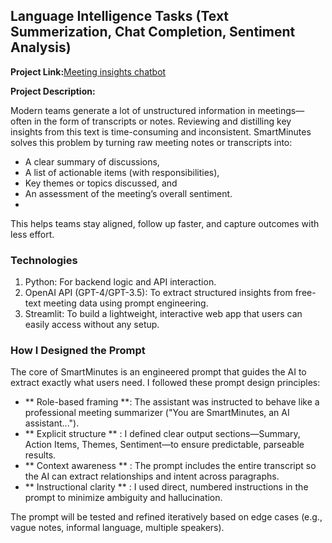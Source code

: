 ## Language Intelligence Tasks (Text Summerization, Chat Completion, Sentiment Analysis)

**Project Link:**<a href="https://github.com/dilruu89/GENAI/tree/main/30-day-genai/chatbot-01" target="_blank">Meeting insights chatbot</a>

**Project Description:** 

Modern teams generate a lot of unstructured information in meetings—often in the form of transcripts or notes. Reviewing and distilling key insights from this text is time-consuming and inconsistent. SmartMinutes solves this problem by turning raw meeting notes or transcripts into:

- A clear summary of discussions,
- A list of actionable items (with responsibilities),
- Key themes or topics discussed, and
- An assessment of the meeting’s overall sentiment.
- 
This helps teams stay aligned, follow up faster, and capture outcomes with less effort.

### Technologies 
1. Python: For backend logic and API interaction.
2. OpenAI API (GPT-4/GPT-3.5): To extract structured insights from free-text meeting data using prompt engineering.
3. Streamlit: To build a lightweight, interactive web app that users can easily access without any setup.

### How I Designed the Prompt

The core of SmartMinutes is an engineered prompt that guides the AI to extract exactly what users need. I followed these prompt design principles:

- ** Role-based framing **: The assistant was instructed to behave like a professional meeting summarizer ("You are SmartMinutes, an AI assistant...").
- ** Explicit structure ** : I defined clear output sections—Summary, Action Items, Themes, Sentiment—to ensure predictable, parseable results.
- ** Context awareness ** : The prompt includes the entire transcript so the AI can extract relationships and intent across paragraphs.
- ** Instructional clarity ** : I used direct, numbered instructions in the prompt to minimize ambiguity and hallucination.

The prompt will be tested and refined iteratively based on edge cases (e.g., vague notes, informal language, multiple speakers).

